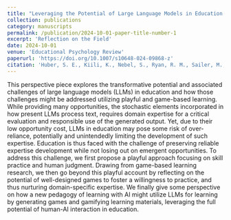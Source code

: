 ```yaml
---
title: "Leveraging the Potential of Large Language Models in Education Through Playful and Game‑Based Learning"
collection: publications
category: manuscripts
permalink: /publication/2024-10-01-paper-title-number-1
excerpt: 'Reflection on the Field'
date: 2024-10-01
venue: 'Educational Psychology Review'
paperurl: 'https://doi.org/10.1007/s10648-024-09868-z'
citation: 'Huber, S. E., Kiili, K., Nebel, S., Ryan, R. M., Sailer, M., & Ninaus, M. (2024). Leveraging the Potential of Large Language Models in Education Through Playful and Game‑Based Learning. <i>Educational Psychology Review, 36</i>(1), 25.'
---
```


This perspective piece explores the transformative potential and associated challenges of large language models (LLMs) in education and how those challenges might be addressed utilizing playful and game-based learning. While providing many opportunities, the stochastic elements incorporated in how present LLMs process text, requires domain expertise for a critical evaluation and responsible use of the generated output. Yet, due to their low opportunity cost, LLMs in education may pose some risk of over-reliance, potentially and unintendedly limiting the development of such expertise. Education is thus faced with the challenge of preserving reliable expertise development while not losing out on emergent opportunities. To address this challenge, we first propose a playful approach focusing on skill practice and human judgment. Drawing from game-based learning research, we then go beyond this playful account by reflecting on the potential of well-designed games to foster a willingness to practice, and thus nurturing domain-specific expertise. We finally give some perspective on how a new pedagogy of learning with AI might utilize LLMs for learning by generating games and gamifying learning materials, leveraging the full potential of human-AI interaction in education.